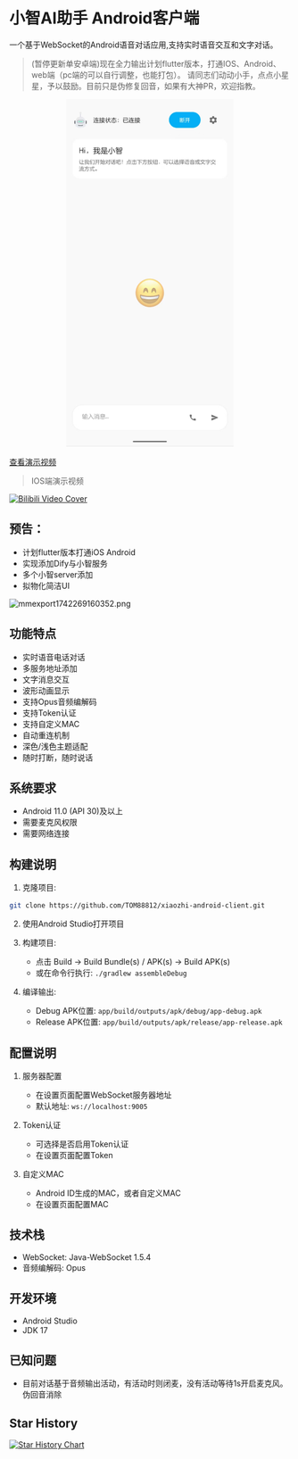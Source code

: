 # 小智AI助手 Android客户端

一个基于WebSocket的Android语音对话应用,支持实时语音交互和文字对话。
> (暂停更新单安卓端)现在全力输出计划flutter版本，打通IOS、Android、web端（pc端的可以自行调整，也能打包）。
> 请同志们动动小手，点点小星星，予以鼓励。目前只是伪修复回音，如果有大神PR，欢迎指教。

<p align="center">
  <img src="1740303422139.jpg" alt="小智AI助手界面预览" width="300"/>
</p>

[查看演示视频](https://m.bilibili.com/video/BV19QPHeHEJm?buvid=XU9C15B983E5B3201C25FDE381B1F1C4C33D5&from_spmid=dt.space-dt.video.0&is_story_h5=false&mid=5zOL0pVwHX2%2BpSNDC91few%3D%3D&p=1&plat_id=114&share_from=ugc&share_medium=android&share_plat=android&share_session_id=8f4e8fb2-fbc5-41ad-b488-fdbb2423aed4&share_source=WEIXIN&share_tag=s_i&spmid=united.player-video-detail.0.0&timestamp=1740629989&unique_k=CR9irtn&up_id=1145920831)


> IOS端演示视频

[![Bilibili Video Cover](https://i1.hdslb.com/bfs/archive/64b910748020da778e9a8c9f08dbb8f5173066bc.jpg@308w_174h)](https://www.bilibili.com/video/BV1fgXvYqE61)

## 预告：
- 计划flutter版本打通iOS Android
- 实现添加Dify与小智服务
- 多个小智server添加
- 拟物化简洁UI

![mmexport1742269160352.png](https://github.com/user-attachments/assets/468e8cd7-123d-4731-bd46-8f38bb7463b4)


## 功能特点

- 实时语音电话对话
- 多服务地址添加
- 文字消息交互
- 波形动画显示
- 支持Opus音频编解码
- 支持Token认证
- 支持自定义MAC
- 自动重连机制
- 深色/浅色主题适配
- 随时打断，随时说话

## 系统要求

- Android 11.0 (API 30)及以上
- 需要麦克风权限
- 需要网络连接

## 构建说明

1. 克隆项目:
```bash
git clone https://github.com/TOM88812/xiaozhi-android-client.git
```

2. 使用Android Studio打开项目

3. 构建项目:
   - 点击 Build -> Build Bundle(s) / APK(s) -> Build APK(s)
   - 或在命令行执行: `./gradlew assembleDebug`

4. 编译输出:
   - Debug APK位置: `app/build/outputs/apk/debug/app-debug.apk`
   - Release APK位置: `app/build/outputs/apk/release/app-release.apk`

## 配置说明

1. 服务器配置
   - 在设置页面配置WebSocket服务器地址
   - 默认地址: `ws://localhost:9005`

2. Token认证
   - 可选择是否启用Token认证
   - 在设置页面配置Token

3. 自定义MAC
   - Android ID生成的MAC，或者自定义MAC
   - 在设置页面配置MAC
## 技术栈

- WebSocket: Java-WebSocket 1.5.4
- 音频编解码: Opus

## 开发环境

- Android Studio
- JDK 17

## 已知问题

- 目前对话基于音频输出活动，有活动时则闭麦，没有活动等待1s开启麦克风。伪回音消除

## Star History

[![Star History Chart](https://api.star-history.com/svg?repos=TOM88812/xiaozhi-android-client&type=Date)](https://star-history.com/#TOM88812/xiaozhi-android-client&Date)
